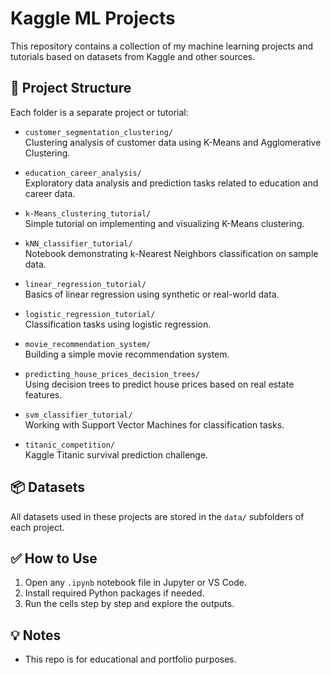 # Kaggle ML Projects

This repository contains a collection of my machine learning projects and tutorials based on datasets from Kaggle and other sources.

## 📂 Project Structure

Each folder is a separate project or tutorial:

- `customer_segmentation_clustering/`  
  Clustering analysis of customer data using K-Means and Agglomerative Clustering.

- `education_career_analysis/`  
  Exploratory data analysis and prediction tasks related to education and career data.

- `k-Means_clustering_tutorial/`  
  Simple tutorial on implementing and visualizing K-Means clustering.

- `kNN_classifier_tutorial/`  
  Notebook demonstrating k-Nearest Neighbors classification on sample data.

- `linear_regression_tutorial/`  
  Basics of linear regression using synthetic or real-world data.

- `logistic_regression_tutorial/`  
  Classification tasks using logistic regression.

- `movie_recommendation_system/`  
  Building a simple movie recommendation system.

- `predicting_house_prices_decision_trees/`  
  Using decision trees to predict house prices based on real estate features.

- `svm_classifier_tutorial/`  
  Working with Support Vector Machines for classification tasks.

- `titanic_competition/`  
  Kaggle Titanic survival prediction challenge.

## 📦 Datasets

All datasets used in these projects are stored in the `data/` subfolders of each project.

## ✅ How to Use

1. Open any `.ipynb` notebook file in Jupyter or VS Code.
2. Install required Python packages if needed.
3. Run the cells step by step and explore the outputs.

## 💡 Notes

- This repo is for educational and portfolio purposes.

